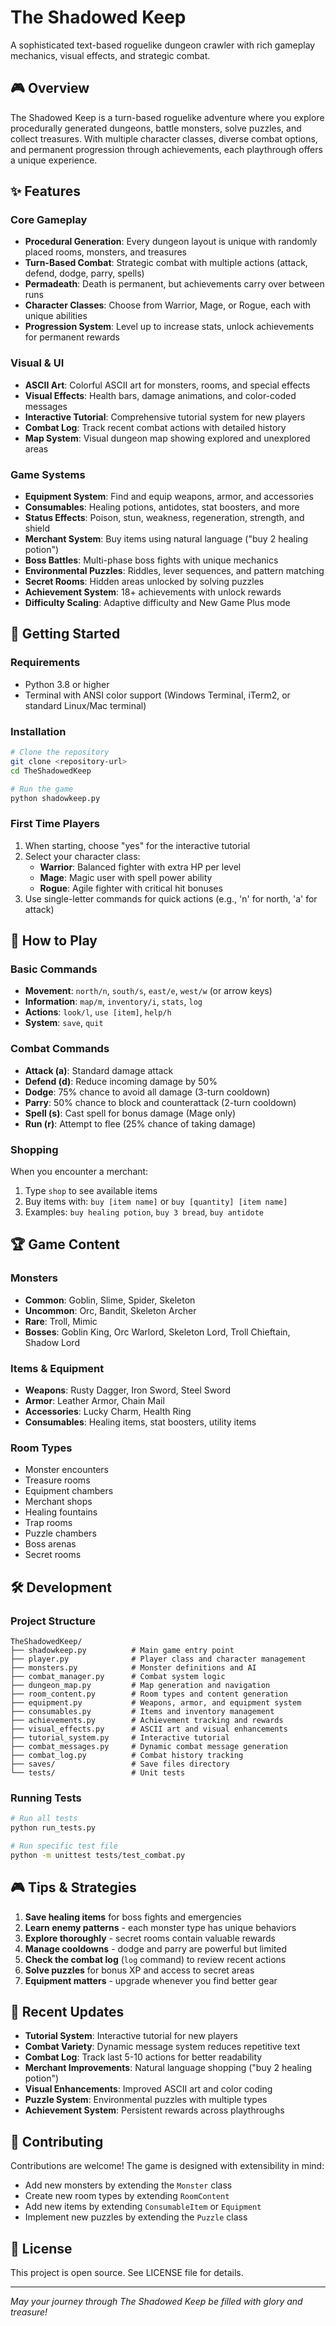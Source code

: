 # The Shadowed Keep

A sophisticated text-based roguelike dungeon crawler with rich gameplay mechanics, visual effects, and strategic combat.

## 🎮 Overview

The Shadowed Keep is a turn-based roguelike adventure where you explore procedurally generated dungeons, battle monsters, solve puzzles, and collect treasures. With multiple character classes, diverse combat options, and permanent progression through achievements, each playthrough offers a unique experience.

## ✨ Features

### Core Gameplay
- **Procedural Generation**: Every dungeon layout is unique with randomly placed rooms, monsters, and treasures
- **Turn-Based Combat**: Strategic combat with multiple actions (attack, defend, dodge, parry, spells)
- **Permadeath**: Death is permanent, but achievements carry over between runs
- **Character Classes**: Choose from Warrior, Mage, or Rogue, each with unique abilities
- **Progression System**: Level up to increase stats, unlock achievements for permanent rewards

### Visual & UI
- **ASCII Art**: Colorful ASCII art for monsters, rooms, and special effects
- **Visual Effects**: Health bars, damage animations, and color-coded messages
- **Interactive Tutorial**: Comprehensive tutorial system for new players
- **Combat Log**: Track recent combat actions with detailed history
- **Map System**: Visual dungeon map showing explored and unexplored areas

### Game Systems
- **Equipment System**: Find and equip weapons, armor, and accessories
- **Consumables**: Healing potions, antidotes, stat boosters, and more
- **Status Effects**: Poison, stun, weakness, regeneration, strength, and shield
- **Merchant System**: Buy items using natural language ("buy 2 healing potion")
- **Boss Battles**: Multi-phase boss fights with unique mechanics
- **Environmental Puzzles**: Riddles, lever sequences, and pattern matching
- **Secret Rooms**: Hidden areas unlocked by solving puzzles
- **Achievement System**: 18+ achievements with unlock rewards
- **Difficulty Scaling**: Adaptive difficulty and New Game Plus mode

## 🚀 Getting Started

### Requirements
- Python 3.8 or higher
- Terminal with ANSI color support (Windows Terminal, iTerm2, or standard Linux/Mac terminal)

### Installation
```bash
# Clone the repository
git clone <repository-url>
cd TheShadowedKeep

# Run the game
python shadowkeep.py
```

### First Time Players
1. When starting, choose "yes" for the interactive tutorial
2. Select your character class:
   - **Warrior**: Balanced fighter with extra HP per level
   - **Mage**: Magic user with spell power ability
   - **Rogue**: Agile fighter with critical hit bonuses
3. Use single-letter commands for quick actions (e.g., 'n' for north, 'a' for attack)

## 🎯 How to Play

### Basic Commands
- **Movement**: `north/n`, `south/s`, `east/e`, `west/w` (or arrow keys)
- **Information**: `map/m`, `inventory/i`, `stats`, `log`
- **Actions**: `look/l`, `use [item]`, `help/h`
- **System**: `save`, `quit`

### Combat Commands
- **Attack (a)**: Standard damage attack
- **Defend (d)**: Reduce incoming damage by 50%
- **Dodge**: 75% chance to avoid all damage (3-turn cooldown)
- **Parry**: 50% chance to block and counterattack (2-turn cooldown)
- **Spell (s)**: Cast spell for bonus damage (Mage only)
- **Run (r)**: Attempt to flee (25% chance of taking damage)

### Shopping
When you encounter a merchant:
1. Type `shop` to see available items
2. Buy items with: `buy [item name]` or `buy [quantity] [item name]`
3. Examples: `buy healing potion`, `buy 3 bread`, `buy antidote`

## 🏆 Game Content

### Monsters
- **Common**: Goblin, Slime, Spider, Skeleton
- **Uncommon**: Orc, Bandit, Skeleton Archer
- **Rare**: Troll, Mimic
- **Bosses**: Goblin King, Orc Warlord, Skeleton Lord, Troll Chieftain, Shadow Lord

### Items & Equipment
- **Weapons**: Rusty Dagger, Iron Sword, Steel Sword
- **Armor**: Leather Armor, Chain Mail
- **Accessories**: Lucky Charm, Health Ring
- **Consumables**: Healing items, stat boosters, utility items

### Room Types
- Monster encounters
- Treasure rooms
- Equipment chambers
- Merchant shops
- Healing fountains
- Trap rooms
- Puzzle chambers
- Boss arenas
- Secret rooms

## 🛠️ Development

### Project Structure
```
TheShadowedKeep/
├── shadowkeep.py          # Main game entry point
├── player.py              # Player class and character management
├── monsters.py            # Monster definitions and AI
├── combat_manager.py      # Combat system logic
├── dungeon_map.py         # Map generation and navigation
├── room_content.py        # Room types and content generation
├── equipment.py           # Weapons, armor, and equipment system
├── consumables.py         # Items and inventory management
├── achievements.py        # Achievement tracking and rewards
├── visual_effects.py      # ASCII art and visual enhancements
├── tutorial_system.py     # Interactive tutorial
├── combat_messages.py     # Dynamic combat message generation
├── combat_log.py          # Combat history tracking
├── saves/                 # Save files directory
└── tests/                 # Unit tests
```

### Running Tests
```bash
# Run all tests
python run_tests.py

# Run specific test file
python -m unittest tests/test_combat.py
```

## 🎮 Tips & Strategies

1. **Save healing items** for boss fights and emergencies
2. **Learn enemy patterns** - each monster type has unique behaviors
3. **Explore thoroughly** - secret rooms contain valuable rewards
4. **Manage cooldowns** - dodge and parry are powerful but limited
5. **Check the combat log** (`log` command) to review recent actions
6. **Solve puzzles** for bonus XP and access to secret areas
7. **Equipment matters** - upgrade whenever you find better gear

## 📝 Recent Updates

- **Tutorial System**: Interactive tutorial for new players
- **Combat Variety**: Dynamic message system reduces repetitive text
- **Combat Log**: Track last 5-10 actions for better readability
- **Merchant Improvements**: Natural language shopping ("buy 2 healing potion")
- **Visual Enhancements**: Improved ASCII art and color coding
- **Puzzle System**: Environmental puzzles with multiple types
- **Achievement System**: Persistent rewards across playthroughs

## 🤝 Contributing

Contributions are welcome! The game is designed with extensibility in mind:
- Add new monsters by extending the `Monster` class
- Create new room types by extending `RoomContent`
- Add new items by extending `ConsumableItem` or `Equipment`
- Implement new puzzles by extending the `Puzzle` class

## 📄 License

This project is open source. See LICENSE file for details.

---

*May your journey through The Shadowed Keep be filled with glory and treasure!*